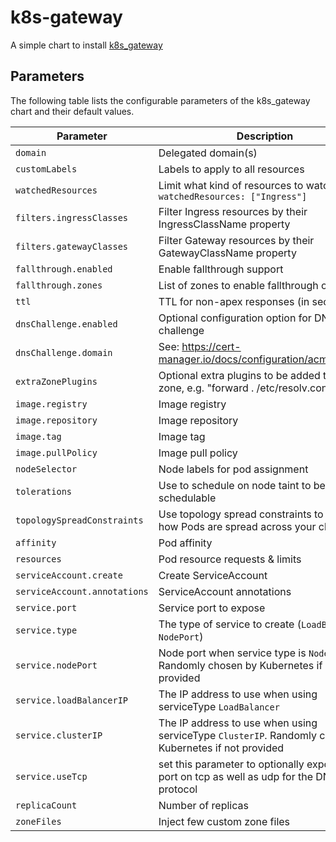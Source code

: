 # k8s-gateway
A simple chart to install [k8s_gateway](https://github.com/k8s-gateway/k8s_gateway)


## Parameters

The following table lists the configurable parameters of the k8s_gateway chart and their default values.

| Parameter                        | Description                                                                               | Default               |
| -------------------------------- | ----------------------------------------------------------------------------------------- | --------------------- |
| `domain`                         | Delegated domain(s)                                                                       |                       |
| `customLabels`                   | Labels to apply to all resources                                                          | `{}`                  |
| `watchedResources`               | Limit what kind of resources to watch, e.g. `watchedResources: ["Ingress"]`               | `[]`                  |
| `filters.ingressClasses`         | Filter Ingress resources by their IngressClassName property                               | `[]`                  |
| `filters.gatewayClasses`         | Filter Gateway resources by their GatewayClassName property                               | `[]`                  |
| `fallthrough.enabled`            | Enable fallthrough support                                                                | `false`               |
| `fallthrough.zones`              | List of zones to enable fallthrough on                                                    | `[]`                  |
| `ttl`                            | TTL for non-apex responses (in seconds)                                                   | `300`                 |
| `dnsChallenge.enabled`           | Optional configuration option for DNS01 challenge                                         | `false`               |
| `dnsChallenge.domain`            | See: https://cert-manager.io/docs/configuration/acme/dns01/                               | `dns01.clouddns.com`  |
| `extraZonePlugins`               | Optional extra plugins to be added to the zone, e.g. "forward . /etc/resolv.conf"         | `""`                  | 
| `image.registry`                 | Image registry                                                                            | `quay.io`             |
| `image.repository`               | Image repository                                                                          | `oriedge/k8s_gateway` |
| `image.tag`                      | Image tag                                                                                 | `latest`              |
| `image.pullPolicy`               | Image pull policy                                                                         | `Always`              |
| `nodeSelector`                   | Node labels for pod assignment                                                            | `{}`                  |
| `tolerations`                    | Use to schedule on node taint to be not schedulable                                       | `[]`                  |
| `topologySpreadConstraints`      | Use topology spread constraints to control how Pods are spread across your cluster        | `[]`                  |
| `affinity`                       | Pod affinity                                                                              | `{}`                  |
| `resources`                      | Pod resource requests & limits                                                            | `{}`                  |
| `serviceAccount.create`          | Create ServiceAccount                                                                     | `true`                |
| `serviceAccount.annotations`     | ServiceAccount annotations                                                                |                       |
| `service.port`                   | Service port to expose                                                                    | `53`                  |
| `service.type`                   | The type of service to create (`LoadBalancer`, `NodePort`)                                | `LoadBalancer`        |
| `service.nodePort`               | Node port when service type is `NodePort`. Randomly chosen by Kubernetes if not provided  |                       |
| `service.loadBalancerIP`         | The IP address to use when using serviceType `LoadBalancer`                               |                       |
| `service.clusterIP`              | The IP address to use when using serviceType `ClusterIP`. Randomly chosen by Kubernetes if not provided  |        |
| `service.useTcp`                 | set this parameter to optionally expose the port on tcp as well as udp for the DNS protocol  | `false`            |
| `replicaCount`                   | Number of replicas                                                                        | `1`                   |
| `zoneFiles`                      | Inject few custom zone files                                                              | `[]`                  |
